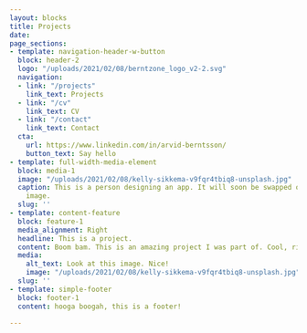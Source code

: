 ```yaml
---
layout: blocks
title: Projects
date: 
page_sections:
- template: navigation-header-w-button
  block: header-2
  logo: "/uploads/2021/02/08/berntzone_logo_v2-2.svg"
  navigation:
  - link: "/projects"
    link_text: Projects
  - link: "/cv"
    link_text: CV
  - link: "/contact"
    link_text: Contact
  cta:
    url: https://www.linkedin.com/in/arvid-berntsson/
    button_text: Say hello
- template: full-width-media-element
  block: media-1
  image: "/uploads/2021/02/08/kelly-sikkema-v9fqr4tbiq8-unsplash.jpg"
  caption: This is a person designing an app. It will soon be swapped out for a real
    image.
  slug: ''
- template: content-feature
  block: feature-1
  media_alignment: Right
  headline: This is a project.
  content: Boom bam. This is an amazing project I was part of. Cool, right?
  media:
    alt_text: Look at this image. Nice!
    image: "/uploads/2021/02/08/kelly-sikkema-v9fqr4tbiq8-unsplash.jpg"
  slug: ''
- template: simple-footer
  block: footer-1
  content: hooga boogah, this is a footer!

---
```

